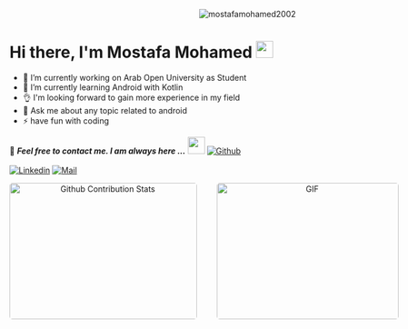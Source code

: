 <p align="right"> <img src="https://komarev.com/ghpvc/?username=mostafamohamed2002&label=Profile%20views&color=0e75b6&style=flat" alt="mostafamohamed2002" /> </p>

<h1 align="left">Hi there, I'm Mostafa Mohamed <img src="https://raw.githubusercontent.com/MartinHeinz/MartinHeinz/master/wave.gif" width="30px"> </h1>


- 🔭 I’m currently working on Arab Open University as Student
- 🌱 I’m currently learning Android with Kotlin
- 👌 I'm looking forward to gain more experience in my field<br>
- 💬 Ask me about any topic related to android<br>
- ⚡ have fun with coding

📝 ***Feel free to contact me. I am always here ...*** <img src="https://media.giphy.com/media/WUlplcMpOCEmTGBtBW/giphy.gif" width="30">  [![Github](https://img.shields.io/github/followers/MostafaMohamed2002?label=Follow%20Me&style=social)](https://github.com/MostafaMohamed2002)
<br>
<br>
[![Linkedin](https://img.shields.io/badge/LinkedIn-Mostafa%20Mohamed-blue?logo=Linkedin&logoColor=blue&labelColor=black)](https://www.linkedin.com/in/mostafa-mohamed-635a82168/)
[![Mail](https://img.shields.io/badge/Mostafa0Mohamed2002@gmail.com-blue?logo=Gmail&logoColor=blue&labelColor=black)](mailto:Mostafa0Mohamed2002@gmail.com) 


<div align="center">
<p style="display: flex; justify-contect: space-between;">

<img style="border-radius: 5px; margin-bottom: 5px" alt="Github Contribution Stats" width="330px" height="240px" src="https://github-contribution-stats.vercel.app/api/?username=MostafaMohamed2002" />
<img style="border-radius: 5px; margin: 0 0 5px 35px;" alt="GIF" width="320px" height="240px" src="https://miro.medium.com/max/875/1*Urc28sbnORGOW5oyohQ06g.gif" />
</p>

<!--  
## 📈 My Contributions <br>
![trophy](https://github-profile-trophy.vercel.app/?username=MostafaMohamed2002&theme=onedark) -->
<br><br>

<!--  
### Languages and Tools
<table align="center">
    <td align="center" width="96">
        <img src="https://seeklogo.com/images/A/android-new-2019-logo-3CD3BC571C-seeklogo.com.png" width="55"/>
        <br>Android
    </td>
    <td align="center" width="96">
        <img src="https://seeklogo.com/images/J/java-logo-7F8B35BAB3-seeklogo.com.png" width="43"/>
        <br>&nbsp;&nbsp;Java&nbsp;&nbsp;
    </td>
    <td align="center" width="96">
        <img src="https://seeklogo.com/images/K/kotlin-logo-30C1970B05-seeklogo.com.png" width="48"/>
        <br>&nbsp;Kotlin&nbsp;
    <td align="center" width="96">
        <img src="https://seeklogo.com/images/I/intellij-idea-logo-F0395EF783-seeklogo.com.png" width="48"/>
        <br>&nbsp;Intellij&nbsp;
    </td>
    <td align="center" width="96">
        <img src="https://seeklogo.com/images/G/git-logo-CD8D6F1C09-seeklogo.com.png" width="48" alt="Rxjava"/>
        <br>&nbsp;&nbsp;&nbsp;Git&nbsp;&nbsp;&nbsp;&nbsp;
    </td>
</table>
-->
<!--
![Anurag's GitHub stats](https://github-readme-stats.vercel.app/api?username=MostafaMohamed2002&show_icons=true&theme=Settingcardlocale)
-->

<!--
[![spotify-github-profile](https://spotify-github-profile.vercel.app/api/view?uid=qtnee79gabipmmjaihdcp1zz5&cover_image=true&theme=default&bar_color=53b14f&bar_color_cover=true)](https://github.com/kittinan/spotify-github-profile)
-->
